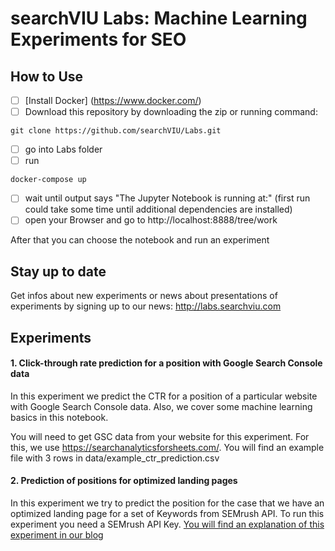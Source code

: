 # searchVIU Labs: Machine Learning Experiments for SEO

## How to Use
- [ ] [Install Docker] (https://www.docker.com/)
- [ ] Download this repository by downloading the zip or running command:
```
git clone https://github.com/searchVIU/Labs.git
```
- [ ] go into Labs folder
- [ ] run
```
docker-compose up
```
- [ ] wait until output says "The Jupyter Notebook is running at:" (first run could take some time until additional dependencies are installed)
- [ ] open your Browser and go to http://localhost:8888/tree/work

After that you can choose the notebook and run an experiment

## Stay up to date
Get infos about new experiments or news about presentations of experiments by signing up to our news: http://labs.searchviu.com

## Experiments
#### 1. Click-through rate prediction for a position with Google Search Console data
In this experiment we predict the CTR for a position of a particular website with Google Search Console data.
Also, we cover some machine learning basics in this notebook.

You will need to get GSC data from your website for this experiment. For this, we use https://searchanalyticsforsheets.com/.
You will find an example file with 3 rows in data/example_ctr_prediction.csv

#### 2. Prediction of positions for optimized landing pages
In this experiment we try to predict the position for the case that we have an optimized landing page for a set of Keywords from SEMrush API.
To run this experiment you need a SEMrush API Key.
[You will find an explanation of this experiment in our blog](https://www.searchviu.com/blog/article)